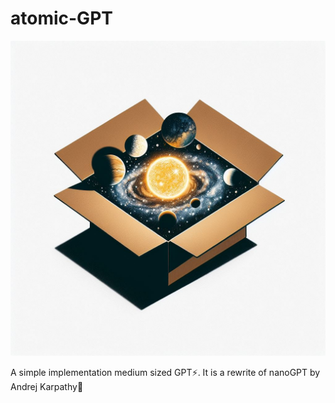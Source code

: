 # atomic-GPT

![atomicGPT](./assets/box.jpg)

A simple implementation medium sized GPT⚡. It is a rewrite of nanoGPT by Andrej Karpathy🤠
